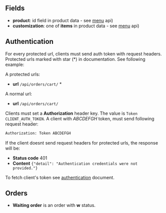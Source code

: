 **Fields**
----
* **product**: id field in product data - see [menu](https://github.com/mohammadh73/django-restbucks-challenge/blob/master/docs/api/002-menu.md) api)  
* **customization**: one of **items** in product data - see [menu](https://github.com/mohammadh73/django-restbucks-challenge/blob/master/docs/api/002-menu.md) api)  

**Authentication**
----
For every protected url, clients must send auth token with request headers. Protected urls marked with star (*) in documentation.
See following example:

A protected urls:

* **url** `/api/orders/cart/` *

A normal url:

* **url** `/api/orders/cart/`

Clients must set a **Authorization** header key. The value is `Token CLIENT_AUTH_TOKEN`. A client with *ABCDEFGH* token, must send following request header:

```rest
Authorization: Token ABCDEFGH
```
If the client doesnt send request headers for protected urls, the response will be:
* **Status code** 401
* **Content** `{"detail": "Authentication credentials were not provided."}`
 
To fetch client's token see [authentication](https://github.com/mohammadh73/django-restbucks-challenge/blob/master/docs/api/001-authentication.md) document.

**Orders**
----

* **Waiting order** is an order with **w** status.
